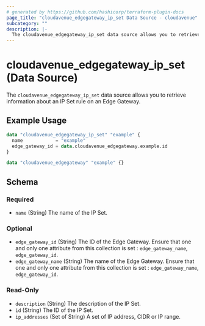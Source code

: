 ```yaml
---
# generated by https://github.com/hashicorp/terraform-plugin-docs
page_title: "cloudavenue_edgegateway_ip_set Data Source - cloudavenue"
subcategory: ""
description: |-
  The cloudavenue_edgegateway_ip_set data source allows you to retrieve information about an IP Set rule on an Edge Gateway.
---
```


# cloudavenue_edgegateway_ip_set (Data Source)

The `cloudavenue_edgegateway_ip_set` data source allows you to retrieve information about an IP Set rule on an Edge Gateway.

## Example Usage

```terraform
data "cloudavenue_edgegateway_ip_set" "example" {
  name            = "example"
  edge_gateway_id = data.cloudavenue_edgegateway.example.id
}

data "cloudavenue_edgegateway" "example" {}
```

<!-- schema generated by tfplugindocs -->
## Schema

### Required

- `name` (String) The name of the IP Set.

### Optional

- `edge_gateway_id` (String) The ID of the Edge Gateway. Ensure that one and only one attribute from this collection is set : `edge_gateway_name`, `edge_gateway_id`.
- `edge_gateway_name` (String) The name of the Edge Gateway. Ensure that one and only one attribute from this collection is set : `edge_gateway_name`, `edge_gateway_id`.

### Read-Only

- `description` (String) The description of the IP Set.
- `id` (String) The ID of the IP Set.
- `ip_addresses` (Set of String) A set of IP address, CIDR or IP range.
